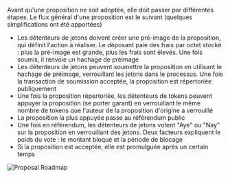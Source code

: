 Avant qu'une proposition ne soit adoptée, elle doit passer par différentes étapes. Le flux général d'une proposition est le suivant (quelques simplifications ont été apportées)

 - Les détenteurs de jetons doivent créer une pré-image de la proposition, qui définit l'action à réaliser. Le déposant paie des frais par octet stocké : plus la pré-image est grande, plus les frais sont élevés. Une fois soumis, il renvoie un hachage de préimage
 - Les détenteurs de jetons peuvent soumettre la proposition en utilisant le hachage de préimage, verrouillant les jetons dans le processus. Une fois la transaction de soumission acceptée, la proposition est répertoriée publiquement
 - Une fois la proposition répertoriée, les détenteurs de tokens peuvent appuyer la proposition (se porter garant) en verrouillant le même nombre de tokens que l'auteur de la proposition d'origine a verrouillé
 - La proposition la plus appuyée passe au référendum public
 - Une fois en référendum, les détenteurs de jetons votent "Aye" ou "Nay" sur la proposition en verrouillant des jetons. Deux facteurs expliquent le poids du vote : le montant bloqué et la période de blocage
 - Si la proposition est acceptée, elle est promulguée après un certain temps

![Proposal Roadmap](/images/governance/governance-proposal-roadmap.png)
